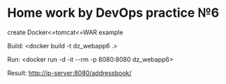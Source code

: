 # Home work by DevOps practice №6
 create Docker<=tomcat<=WAR example
 
 Build: <docker build -t dz_webapp6 .>

 Run: <docker run -d -it --rm -p 8080:8080 dz_webapp6>

 Result: <http://ip-server:8080/addressbook/>
